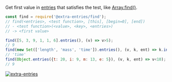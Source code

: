 Get first value in [entries] that satisfies the test, like [Array.find()].

```javascript
const find = require('@extra-entries/find');
// find(<entries>, <test function>, [this], [begin=0], [end])
// - <test function>(<value>, <key>, <entries>)
// -> <first value>

find([5, 3, 9, 1, 1, 6].entries(), (v) => v>5);
// 9
find(new Set(['length', 'mass', 'time']).entries(), (v, k, ent) => k.includes('i'));
// 'time'
find(Object.entries({t: 20, i: 9, m: 13, e: 5}), (v, k, ent) => v<10);
// 9
```


[![extra-entries](https://i.imgur.com/iICkjUV.jpg)](https://www.npmjs.com/package/extra-entries)

[entries]: https://developer.mozilla.org/en-US/docs/Web/JavaScript/Reference/Global_Objects/Array/entries
[Array.find()]: https://developer.mozilla.org/en-US/docs/Web/JavaScript/Reference/Global_Objects/Array/find
